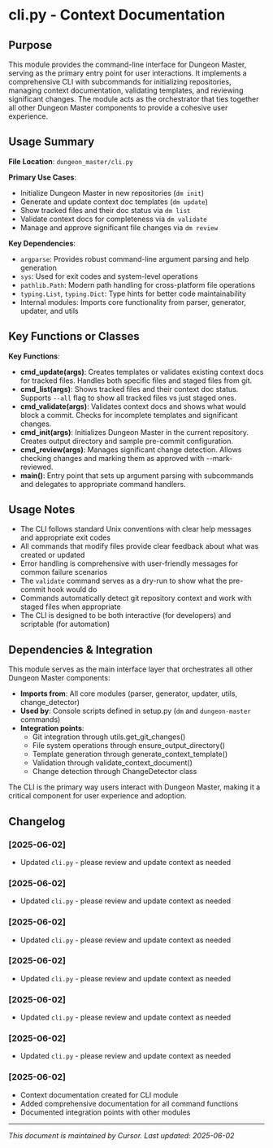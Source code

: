 # cli.py - Context Documentation

## Purpose

This module provides the command-line interface for Dungeon Master, serving as the primary entry point for user interactions. It implements a comprehensive CLI with subcommands for initializing repositories, managing context documentation, validating templates, and reviewing significant changes. The module acts as the orchestrator that ties together all other Dungeon Master components to provide a cohesive user experience.

## Usage Summary

**File Location**: `dungeon_master/cli.py`

**Primary Use Cases**:

- Initialize Dungeon Master in new repositories (`dm init`)
- Generate and update context doc templates (`dm update`)
- Show tracked files and their doc status via `dm list`
- Validate context docs for completeness via `dm validate`
- Manage and approve significant file changes via `dm review`

**Key Dependencies**:

- `argparse`: Provides robust command-line argument parsing and help generation
- `sys`: Used for exit codes and system-level operations
- `pathlib.Path`: Modern path handling for cross-platform file operations
- `typing.List`, `typing.Dict`: Type hints for better code maintainability
- Internal modules: Imports core functionality from parser, generator, updater, and utils

## Key Functions or Classes

**Key Functions**:

- **cmd_update(args)**: Creates templates or validates existing context docs for tracked files. Handles both specific files and staged files from git.
- **cmd_list(args)**: Shows tracked files and their context doc status. Supports `--all` flag to show all tracked files vs just staged ones.
- **cmd_validate(args)**: Validates context docs and shows what would block a commit. Checks for incomplete templates and significant changes.
- **cmd_init(args)**: Initializes Dungeon Master in the current repository. Creates output directory and sample pre-commit configuration.
- **cmd_review(args)**: Manages significant change detection. Allows checking changes and marking them as approved with --mark-reviewed.
- **main()**: Entry point that sets up argument parsing with subcommands and delegates to appropriate command handlers.

## Usage Notes

- The CLI follows standard Unix conventions with clear help messages and appropriate exit codes
- All commands that modify files provide clear feedback about what was created or updated
- Error handling is comprehensive with user-friendly messages for common failure scenarios
- The `validate` command serves as a dry-run to show what the pre-commit hook would do
- Commands automatically detect git repository context and work with staged files when appropriate
- The CLI is designed to be both interactive (for developers) and scriptable (for automation)

## Dependencies & Integration

This module serves as the main interface layer that orchestrates all other Dungeon Master components:

- **Imports from**: All core modules (parser, generator, updater, utils, change_detector)
- **Used by**: Console scripts defined in setup.py (`dm` and `dungeon-master` commands)
- **Integration points**:
  - Git integration through utils.get_git_changes()
  - File system operations through ensure_output_directory()
  - Template generation through generate_context_template()
  - Validation through validate_context_document()
  - Change detection through ChangeDetector class

The CLI is the primary way users interact with Dungeon Master, making it a critical component for user experience and adoption.

## Changelog

### [2025-06-02]
- Updated `cli.py` - please review and update context as needed

### [2025-06-02]
- Updated `cli.py` - please review and update context as needed

### [2025-06-02]
- Updated `cli.py` - please review and update context as needed

### [2025-06-02]
- Updated `cli.py` - please review and update context as needed

### [2025-06-02]
- Updated `cli.py` - please review and update context as needed

### [2025-06-02]
- Updated `cli.py` - please review and update context as needed

### [2025-06-02]

- Context documentation created for CLI module
- Added comprehensive documentation for all command functions
- Documented integration points with other modules
---

_This document is maintained by Cursor. Last updated: 2025-06-02_
